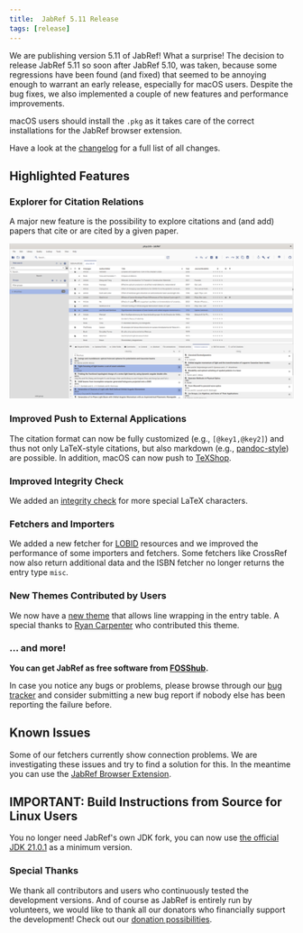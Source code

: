 ```yaml
---
title:  JabRef 5.11 Release
tags: [release]
---
```


We are publishing version 5.11 of JabRef! What a surprise! The decision to release JabRef 5.11 so soon after JabRef 5.10, was taken, because some regressions have been found (and fixed) that seemed to be annoying enough to warrant an early release, especially for macOS users. Despite the bug fixes, we also implemented a couple of new features and performance improvements.

macOS users should install the `.pkg` as it takes care of the correct installations for the JabRef browser extension.

Have a look at the [changelog](https://github.com/JabRef/jabref/blob/main/CHANGELOG.md) for a full list of all changes.

## Highlighted Features

### Explorer for Citation Relations

A major new feature is the possibility to explore citations and (and add) papers that cite or are cited by a given paper.

![Screenshot citation relations](/img/citation-relations.png)

### Improved Push to External Applications

The citation format can now be fully customized (e.g., `[@key1,@key2]`) and thus not only LaTeX-style citations, but also markdown (e.g., [pandoc-style](https://pandoc.org/MANUAL.html#citation-syntax)) are possible. In addition, macOS can now push to [TeXShop](https://pages.uoregon.edu/koch/texshop/).

### Improved Integrity Check

We added an [integrity check](https://docs.jabref.org/finding-sorting-and-cleaning-entries/checkintegrity) for more special LaTeX characters.

### Fetchers and Importers

We added a new fetcher for [LOBID](https://lobid.org/) resources and we improved the performance of some importers and fetchers. Some fetchers like CrossRef now also return additional data and the ISBN fetcher no longer returns the entry type `misc`.

### New Themes Contributed by Users

We now have a [new theme](https://github.com/JabRef/themes.jabref.org/tree/main/themes/LightTheme/Interoctiv) that allows line wrapping in the entry table. A special thanks to [Ryan Carpenter](https://github.com/ryan-carpenter) who contributed this theme.

### ... and more!

**You can get JabRef as free software from [FOSShub](https://www.fosshub.com/JabRef.html).**

In case you notice any bugs or problems, please browse through our [bug tracker](https://github.com/JabRef/jabref/issues) and consider submitting a new bug report if nobody else has been reporting the failure before.

## Known Issues

Some of our fetchers currently show connection problems. We are investigating these issues and try to find a solution for this. In the meantime you can use the [JabRef Browser Extension](https://docs.jabref.org/collect/jabref-browser-extension).

## IMPORTANT: Build Instructions from Source for Linux Users

You no longer need JabRef's own JDK fork, you can now use [the official JDK 21.0.1](https://www.oracle.com/java/technologies/javase/21-0-1-relnotes.html) as a minimum version.

### Special Thanks

We thank all contributors and users who continuously tested the development versions.
And of course as JabRef is entirely run by volunteers, we would like to thank all our donators who financially support the development! Check out our [donation possibilities](https://github.com/JabRef/jabref/wiki/Donations).
